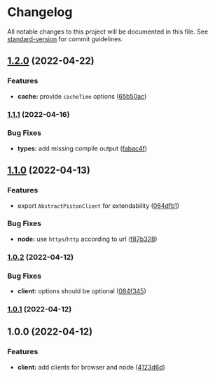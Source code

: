 # Changelog

All notable changes to this project will be documented in this file. See [standard-version](https://github.com/conventional-changelog/standard-version) for commit guidelines.

## [1.2.0](https://github.com/aboqasem/js-piston-api-client/compare/v1.1.1...v1.2.0) (2022-04-22)


### Features

* **cache:** provide `cacheTime` options ([65b50ac](https://github.com/aboqasem/js-piston-api-client/commit/65b50ac9f2b8083d69e6d5ab2aa8563354ccad1c))

### [1.1.1](https://github.com/aboqasem/js-piston-api-client/compare/v1.1.0...v1.1.1) (2022-04-16)


### Bug Fixes

* **types:** add missing compile output ([fabac4f](https://github.com/aboqasem/js-piston-api-client/commit/fabac4f9f6301462f031b2c26fb6d95f574d39f6))

## [1.1.0](https://github.com/aboqasem/js-piston-api-client/compare/v1.0.2...v1.1.0) (2022-04-13)


### Features

* export `AbstractPistonClient` for extendability ([064dfb1](https://github.com/aboqasem/js-piston-api-client/commit/064dfb1e122395a27a9fab81203f9109bd185b9c))


### Bug Fixes

* **node:** use `https`/`http` according to url ([f87b328](https://github.com/aboqasem/js-piston-api-client/commit/f87b32807bf59a389e4e1b8569d0df0ab9a23f70))

### [1.0.2](https://github.com/aboqasem/js-piston-api-client/compare/v1.0.1...v1.0.2) (2022-04-12)


### Bug Fixes

* **client:** options should be optional ([084f345](https://github.com/aboqasem/js-piston-api-client/commit/084f3456bd174bb0dae105cd70574f817593f803))

### [1.0.1](https://github.com/aboqasem/js-piston-api-client/compare/v1.0.0...v1.0.1) (2022-04-12)

## 1.0.0 (2022-04-12)


### Features

* **client:** add clients for browser and node ([4123d6d](https://github.com/aboqasem/js-piston-api-client/commit/4123d6d54f970f36b6b052a7b8c624131d51be9a))
